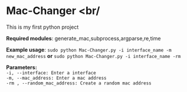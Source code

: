 # Mac-Changer <br/
This is my first python project

**Required modules**: generate_mac,subprocess,argparse,re,time

**Example usage**: `sudo python Mac-Changer.py -i interface_name -m new_mac_address` **or** `sudo python Mac-Changer.py -i interface_name -rm`

**Parameters:**<br>
`-i, --interface: Enter a interface`<br>
`-m, --mac_address: Enter a mac address`<br>
`-rm , --random_mac_address: Create a random mac address`<br>
